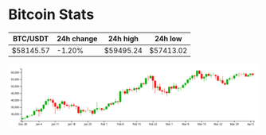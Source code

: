 # Bitcoin Stats

BTC/USDT|24h change|24h high|24h low|
|---|---|---|---|
|$58145.57|-1.20%|$59495.24|$57413.02|

<img src="./chart.svg">
